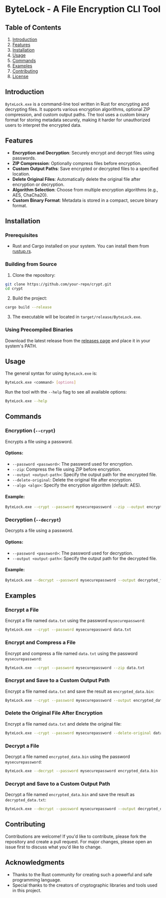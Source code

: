 # ByteLock - A File Encryption CLI Tool

## Table of Contents
1. [Introduction](#introduction)
2. [Features](#features)
3. [Installation](#installation)
4. [Usage](#usage)
5. [Commands](#commands)
6. [Examples](#examples)
7. [Contributing](#contributing)
8. [License](#license)

## Introduction

`ByteLock.exe` is a command-line tool written in Rust for encrypting and decrypting files. It supports various encryption algorithms, optional ZIP compression, and custom output paths. The tool uses a custom binary format for storing metadata securely, making it harder for unauthorized users to interpret the encrypted data.

## Features

- **Encryption and Decryption**: Securely encrypt and decrypt files using passwords.
- **ZIP Compression**: Optionally compress files before encryption.
- **Custom Output Paths**: Save encrypted or decrypted files to a specified location.
- **Delete Original Files**: Automatically delete the original file after encryption or decryption.
- **Algorithm Selection**: Choose from multiple encryption algorithms (e.g., AES, ChaCha20).
- **Custom Binary Format**: Metadata is stored in a compact, secure binary format.

## Installation

### Prerequisites
- Rust and Cargo installed on your system. You can install them from [rustup.rs](https://rustup.rs/).

### Building from Source
1. Clone the repository:
```bash
git clone https://github.com/your-repo/crypt.git
cd crypt
```
2. Build the project:
```bash
cargo build --release
```
3. The executable will be located in `target/release/ByteLock.exe`.

### Using Precompiled Binaries
Download the latest release from the [releases page](https://github.com/your-repo/crypt/releases) and place it in your system's PATH.


## Usage

The general syntax for using `ByteLock.exe` is:

```bash
ByteLock.exe <command> [options]
```

Run the tool with the `--help` flag to see all available options:

```bash
ByteLock.exe --help
```

## Commands

### Encryption (`--crypt`)
Encrypts a file using a password.

#### Options:
- `--password <password>`: The password used for encryption.
- `--zip`: Compress the file using ZIP before encryption.
- `--output <output-path>`: Specify the output path for the encrypted file.
- `--delete-original`: Delete the original file after encryption.
- `--algo <algo>`: Specify the encryption algorithm (default: AES).

#### Example:
```bash
ByteLock.exe --crypt --password mysecurepassword --zip --output encrypted_file.bin input_file.txt
```

### Decryption (`--decrypt`)
Decrypts a file using a password.

#### Options:
- `--password <password>`: The password used for decryption.
- `--output <output-path>`: Specify the output path for the decrypted file.

#### Example:
```bash
ByteLock.exe --decrypt --password mysecurepassword --output decrypted_file.txt encrypted_file.bin
```

## Examples

### Encrypt a File
Encrypt a file named `data.txt` using the password `mysecurepassword`:
```bash
ByteLock.exe --crypt --password mysecurepassword data.txt
```

### Encrypt and Compress a File
Encrypt and compress a file named `data.txt` using the password `mysecurepassword`:
```bash
ByteLock.exe --crypt --password mysecurepassword --zip data.txt
```

### Encrypt and Save to a Custom Output Path
Encrypt a file named `data.txt` and save the result as `encrypted_data.bin`:
```bash
ByteLock.exe --crypt --password mysecurepassword --output encrypted_data.bin data.txt
```

### Delete the Original File After Encryption
Encrypt a file named `data.txt` and delete the original file:
```bash
ByteLock.exe --crypt --password mysecurepassword --delete-original data.txt
```

### Decrypt a File
Decrypt a file named `encrypted_data.bin` using the password `mysecurepassword`:
```bash
ByteLock.exe --decrypt --password mysecurepassword encrypted_data.bin
```

### Decrypt and Save to a Custom Output Path
Decrypt a file named `encrypted_data.bin` and save the result as `decrypted_data.txt`:
```bash
ByteLock.exe --decrypt --password mysecurepassword --output decrypted_data.txt encrypted_data.bin
```

## Contributing

 Contributions are welcome! If you'd like to contribute, please fork the repository and create a pull request. For major changes, please open an issue first to discuss what you'd like to change.

## Acknowledgments

- Thanks to the Rust community for creating such a powerful and safe programming language.
- Special thanks to the creators of cryptographic libraries and tools used in this project.
